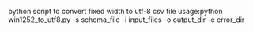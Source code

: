 python script to convert fixed width to utf-8 csv file
usage:python win1252_to_utf8.py -s schema_file -i input_files -o output_dir -e error_dir

